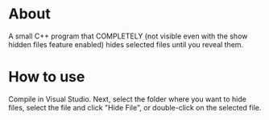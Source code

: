 # About 
A small C++ program that COMPLETELY (not visible even with the show hidden files feature enabled) hides selected files until you reveal them.
# How to use
Compile in Visual Studio. Next, select the folder where you want to hide files, select the file and click "Hide File", or double-click on the selected file.

